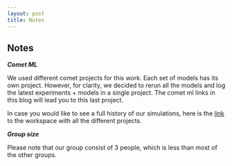 ```yaml
---
layout: post
title: Notes
---
```


## Notes
***Comet ML***


We used different comet projects for this work. Each set of models has its own project. 
However, for clarity, we decided to rerun all the models and log the latest experiments + models in a single project. 
The comet ml links in this blog will lead you to this last project. 

In case you would like to see a full history of our simulations, here is the 
[link](https://www.comet.ml/j-bytes#projects) 
to the workspace with all the different projects.

***Group size***


Please note that our group consist of 3 people, which is less than most of the other groups.

 
